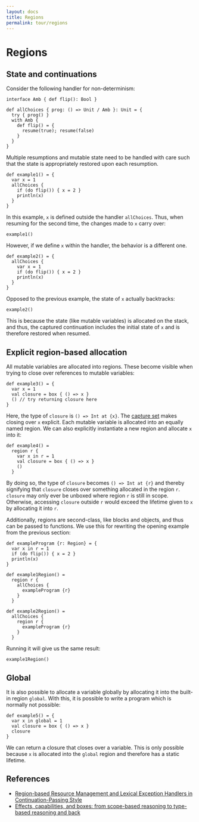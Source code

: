 ```yaml
---
layout: docs
title: Regions
permalink: tour/regions
---
```


# Regions

## State and continuations

Consider the following handler for non-determinism:

```
interface Amb { def flip(): Bool }

def allChoices { prog: () => Unit / Amb }: Unit = {
  try { prog() }
  with Amb {
    def flip() = {
      resume(true); resume(false)
    }
  }
}
```

Multiple resumptions and mutable state need to be handled with care such that the state is appropriately restored upon each resumption.

```
def example1() = {
  var x = 1
  allChoices {
    if (do flip()) { x = 2 }
    println(x)
  }
}
```

In this example, `x` is defined outside the handler `allChoices`. Thus, when resuming for the second time, the changes made to `x` carry over:

```effekt:repl
example1()
```

However, if we define `x` within the handler, the behavior is a different one.

```
def example2() = {
  allChoices {
    var x = 1
    if (do flip()) { x = 2 }
    println(x)
  }
}
```

Opposed to the previous example, the state of `x` actually backtracks:

```effekt:repl
example2()
```

This is because the state (like mutable variables) is allocated on the stack, and thus, the captured continuation includes the initial state of `x` and is therefore restored when resumed.

## Explicit region-based allocation

All mutable variables are allocated into regions. These become visible when trying to close over references to mutable variables:

```
def example3() = {
  var x = 1
  val closure = box { () => x }
  () // try returning closure here
}
```

Here, the type of `closure` is `() => Int at {x}`. The [capture set](./captures) makes closing over `x` explicit. Each mutable variable is allocated into an equally named region.
We can also explicitly instantiate a new region and allocate `x` into it:

```
def example4() =
  region r {
    var x in r = 1
    val closure = box { () => x }
    ()
  }
```

By doing so, the type of `closure` becomes `() => Int at {r}` and thereby signifying that `closure` closes over something allocated in the region `r`.
`closure` may only ever be unboxed where region `r` is still in scope. Otherwise, accessing `closure` outside `r` would exceed the lifetime given to `x` by allocating it into `r`.

Additionally, regions are second-class, like blocks and objects, and thus can be passed to functions. We use this for rewriting the opening example from the previous section:

```
def exampleProgram {r: Region} = {
  var x in r = 1
  if (do flip()) { x = 2 }
  println(x)
}

def example1Region() =
  region r {
    allChoices {
      exampleProgram {r}
    }
  }

def example2Region() =
  allChoices {
    region r {
      exampleProgram {r}
    }
  }
```

Running it will give us the same result:

```effekt:repl
example1Region()
```

## Global

It is also possible to allocate a variable globally by allocating it into the built-in region `global`. With this, it is possible to write a program which is normally not possible:

```
def example5() = {
  var x in global = 1
  val closure = box { () => x }
  closure
}
```

We can return a closure that closes over a variable. This is only possible because `x` is allocated into the `global` region and therefore has a static lifetime.

## References

- [Region-based Resource Management and Lexical Exception Handlers in Continuation-Passing Style](https://link.springer.com/chapter/10.1007/978-3-030-99336-8_18)
- [Effects, capabilities, and boxes: from scope-based reasoning to type-based reasoning and back](https://dl.acm.org/doi/10.1145/3527320)
